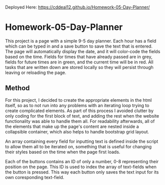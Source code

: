 Deployed Here: https://cddeal12.github.io/Homework-05-Day-Planner/

# Homework-05-Day-Planner
This project is a page with a simple 9-5 day planner. Each hour has a field which can be typed in and a save button to save the text that is entered. The page will automatically display the date, and it will color-code the fields based on the time. Fields for times that have already passed are in grey, fields for future times are in green, and the current time will be in red. All tasks that are written down are stored locally so they will persist through leaving or reloading the page.

## Method
For this project, I decided to create the appropriate elements in the html itself, so as to not run into any problems with an iterating loop trying to create complicated elements. As part of this process I avoided clutter by only coding for the first block of text, and adding the rest when the website functionality was able to handle them all. For readability afterwards, all of the elements that make up the page's content are nested inside a collapsible container, which also helps to handle bootstrap grid layout. 

An array containing every field for inputting text is defined inside the script to allow them all to be iterated on, something that is useful for changing their styles based on the time when the page first loads.

Each of the buttons contains an ID of only a number, 0-8 representing their position on the page. This ID is used to index the array of text-fields when the button is pressed. This way each button only saves the text input for its own coresponding text-field.
